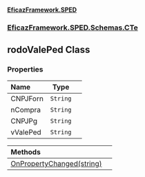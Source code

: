 #### [EficazFramework.SPED](EficazFrameworkSPED.md 'EficazFramework SPED')
### [EficazFramework.SPED.Schemas.CTe](EficazFramework.SPED.Schemas.CTe.md 'EficazFramework.SPED.Schemas.CTe')

## rodoValePed Class
### Properties

| Name | Type | |
| :--- | :---: | :--- |
| CNPJForn | `String` |  |
| nCompra | `String` |  |
| CNPJPg | `String` |  |
| vValePed | `String` |  |

| Methods | |
| :--- | :--- |
| [OnPropertyChanged(string)](EficazFramework.SPED.Schemas.CTe/rodoValePed/OnPropertyChanged(string).md 'EficazFramework.SPED.Schemas.CTe.rodoValePed.OnPropertyChanged(string)') | |

